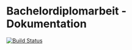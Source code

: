 # Bachelordiplomarbeit - Dokumentation

[![Build Status](https://travis-ci.org/HSLU-BaumannWicki/BDA_FS19-Dokumentation.svg?branch=master)](https://travis-ci.org/HSLU-BaumannWicki/BDA_FS19-Dokumentation)
